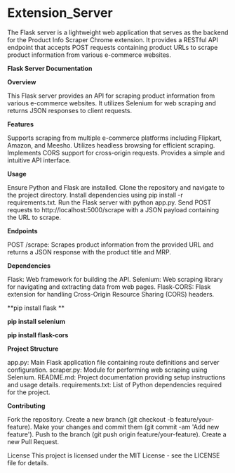 ﻿# Extension_Server


The Flask server is a lightweight web application that serves as the backend for the Product Info Scraper Chrome extension. It provides a RESTful API endpoint that accepts POST requests containing product URLs to scrape product information from various e-commerce websites.

**Flask Server Documentation**

**Overview**

This Flask server provides an API for scraping product information from various e-commerce websites. It utilizes Selenium for web scraping and returns JSON responses to client requests.

**Features**

Supports scraping from multiple e-commerce platforms including Flipkart, Amazon, and Meesho.
Utilizes headless browsing for efficient scraping.
Implements CORS support for cross-origin requests.
Provides a simple and intuitive API interface.

**Usage**

Ensure Python and Flask are installed.
Clone the repository and navigate to the project directory.
Install dependencies using pip install -r requirements.txt.
Run the Flask server with python app.py.
Send POST requests to http://localhost:5000/scrape with a JSON payload containing the URL to scrape.

**Endpoints**

POST /scrape: Scrapes product information from the provided URL and returns a JSON response with the product title and MRP.

**Dependencies**

Flask: Web framework for building the API.
Selenium: Web scraping library for navigating and extracting data from web pages.
Flask-CORS: Flask extension for handling Cross-Origin Resource Sharing (CORS) headers.

**pip install flask **


**pip install selenium**


**pip install flask-cors**



**Project Structure**

app.py: Main Flask application file containing route definitions and server configuration.
scraper.py: Module for performing web scraping using Selenium.
README.md: Project documentation providing setup instructions and usage details.
requirements.txt: List of Python dependencies required for the project.

**Contributing**

Fork the repository.
Create a new branch (git checkout -b feature/your-feature).
Make your changes and commit them (git commit -am 'Add new feature').
Push to the branch (git push origin feature/your-feature).
Create a new Pull Request.

License
This project is licensed under the MIT License - see the LICENSE file for details.
